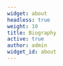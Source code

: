 ```yaml
---
widget: about
headless: true
weight: 10
title: Biography
active: true
author: admin
widget_id: about
---
```

